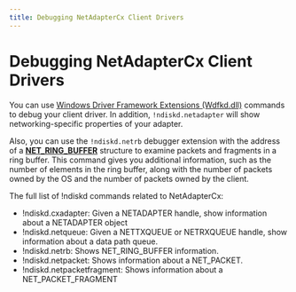 ```yaml
---
title: Debugging NetAdapterCx Client Drivers
---
```


# Debugging NetAdapterCx Client Drivers

You can use [Windows Driver Framework Extensions (Wdfkd.dll)](https://msdn.microsoft.com/library/windows/hardware/ff551876) commands to debug your client driver.  In addition, `!ndiskd.netadapter` will show networking-specific properties of your adapter.

Also, you can use the `!ndiskd.netrb` debugger extension with the address of a [**NET_RING_BUFFER**](net-ring-buffer.md) structure to examine packets and fragments in a ring buffer.  This command gives you additional information, such as the number of elements in the ring buffer, along with the number of packets owned by the OS and the number of packets owned by the client.

The full list of !ndiskd commands related to NetAdapterCx:

- !ndiskd.cxadapter: Given a NETADAPTER handle, show information about a NETADAPTER object
- !ndiskd.netqueue: Given a NETTXQUEUE or NETRXQUEUE handle, show information about a data path queue.
- !ndiskd.netrb: Shows NET_RING_BUFFER information.
- !ndiskd.netpacket: Shows information about a NET_PACKET.
- !ndiskd.netpacketfragment: Shows information about a NET_PACKET_FRAGMENT